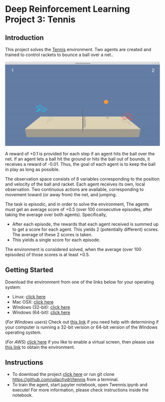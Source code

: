 # Deep Reinforcement Learning Project 3: Tennis

## Introduction
This project solves the [Tennis](https://github.com/Unity-Technologies/ml-agents/blob/master/docs/Learning-Environment-Examples.md#tennis) environment. Two agents are created and trained to control rackets to bounce a ball over a net.. 

![tennis](tennis.gif)

A reward of +0.1 is provided for each step if an agent hits the ball over the net. If an agent lets a ball hit the ground or hits the ball out of bounds, it receives a reward of -0.01. Thus, the goal of each agent is to keep the ball in play as long as possible. 


The observation space consists of 8 variables corresponding to the position and velocity of the ball and racket. Each agent receives its own, local observation. Two continuous actions are available, corresponding to movement toward (or away from) the net, and jumping.

The task is episodic, and in order to solve the environment, The agents must get an average score of +0.5 (over 100 consecutive episodes, after taking the average over both agents). Specifically,
* After each episode, the rewards that each agent received  is summed up to get a score for each agent. This yields 2 (potentially different) scores.  The average of these 2 scores is taken.
* This yields a single score for each episode.

The environment is considered solved, when the average (over 100 episodes) of those scores is at least +0.5.

## Getting Started

Download the environment from one of the links below for your operating system:
* Linux: [click here](https://s3-us-west-1.amazonaws.com/udacity-drlnd/P3/Tennis/Tennis_Linux.zip)
* Mac OSX: [click here](https://s3-us-west-1.amazonaws.com/udacity-drlnd/P3/Tennis/Tennis.app.zip)
* Windows (32-bit): [click here](https://s3-us-west-1.amazonaws.com/udacity-drlnd/P3/Tennis/Tennis_Windows_x86.zip)
* Windows (64-bit): [click here](https://s3-us-west-1.amazonaws.com/udacity-drlnd/P3/Tennis/Tennis_Windows_x86_64.zip)

(_For Windows users_) Check out [this link](https://support.microsoft.com/en-us/help/827218/how-to-determine-whether-a-computer-is-running-a-32-bit-version-or-64) if you need help with determining if your computer is running a 32-bit version or 64-bit version of the Windows operating system.

(_For AWS_) [click here](https://github.com/Unity-Technologies/ml-agents/blob/master/docs/Training-on-Amazon-Web-Service.md) if you like to enable a virtual screen, then please use [this link](https://s3-us-west-1.amazonaws.com/udacity-drlnd/P1/Banana/Banana_Linux_NoVis.zip) to obtain the environment.

## Instructions
* To download the project [click here](https://github.com/udacitydrl/tennis) or run git clone https://github.com/udacitydrl/tennis from a terminal.
* To train the agent, start jupyter notebook, open Twennis.ipynb and execute! For more information, please check instructions inside the notebook.
